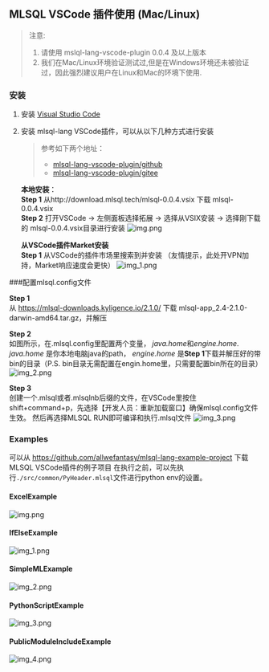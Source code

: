 ## MLSQL VSCode 插件使用 (Mac/Linux)


> 注意:
> 1. 请使用 mslql-lang-vscode-plugin 0.0.4 及以上版本
> 2. 我们在Mac/Linux环境验证测试过,但是在Windows环境还未被验证过，因此强烈建议用户在Linux和Mac的环境下使用.

### 安装
1. 安装 [Visual Studio Code](https://code.visualstudio.com/)

2. 安装 mlsql-lang VSCode插件，可以从以下几种方式进行安装
   >参考如下两个地址：
   > * [mlsql-lang-vscode-plugin/github](https://github.com/allwefantasy/mlsql-lang-vscode-plugin) 
   > * [mlsql-lang-vscode-plugin/gitee](https://gitee.com/allwefantasy/mlsql-lang-vscode-plugin)
   
   **本地安装**：
   <br/>
   **Step 1**
   从http://download.mlsql.tech/mlsql-0.0.4.vsix 下载 mlsql-0.0.4.vsix
   <br/>
   **Step 2** 打开VSCode -> 左侧面板选择拓展 -> 选择从VSIX安装 -> 选择刚下载的 mlsql-0.0.4.vsix目录进行安装
   ![img.png](../../zh-hans/plugin/images/img.png)

   **从VSCode插件Market安装**
   <br/>
   **Step 1** 
   从VSCode的插件市场里搜索到并安装 （友情提示，此处开VPN加持，Market响应速度会更快）
   ![img_1.png](../../zh-hans/plugin/images/img_1.png)
   <br/>

###配置mlsql.config文件
 
   **Step 1**
   <br/>
   从 https://mlsql-downloads.kyligence.io/2.1.0/ 下载 mlsql-app_2.4-2.1.0-darwin-amd64.tar.gz，并解压
   <br/>
   
   **Step 2**
   <br/>
   如图所示，在.mlsql.config里配置两个变量， *java.home*和*engine.home*. _java.home_ 是你本地电脑java的path，
   _engine.home_ 是**Step 1**下载并解压好的带bin的目录（P.S. bin目录无需配置在engin.home里，只需要配置bin所在的目录）
   ![img_2.png](../../zh-hans/plugin/images/img_2.png)
   <br/>

   **Step 3**
   <br/>
   创建一个.mlsql或者.mlsqlnb后缀的文件，在VSCode里按住shift+command+p，先选择【开发人员：重新加载窗口】确保mlsql.config文件生效。
   然后再选择MLSQL RUN即可编译和执行.mlsql文件
   ![img_3.png](../../zh-hans/plugin/images/img_3.png)
   <br/>

### Examples
可以从 https://github.com/allwefantasy/mlsql-lang-example-project 下载MLSQL VSCode插件的例子项目
在执行之前，可以先执行`./src/common/PyHeader.mlsql`文件进行python env的设置。
#### ExcelExample
![img.png](../../zh-hans/plugin/images/img202109091351.png)
#### IfElseExample
![img_1.png](../../zh-hans/plugin/images/img_202109091352.png)
#### SimpleMLExample
![img_2.png](../../zh-hans/plugin/images/img_202109091353.png)
#### PythonScriptExample
![img_3.png](../../zh-hans/plugin/images/img_202109091354.png)
#### PublicModuleIncludeExample
![img_4.png](../../zh-hans/plugin/images/img_4.png)